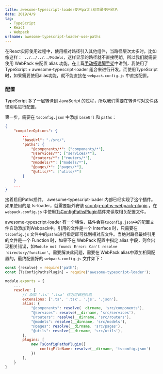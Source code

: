 ```yaml
---
title: awesome-typescript-loader使用paths给目录使用别名
date: 2019/4/9
tag:
  - TypeScript
  - React
  - Webpack
urlname: awesome-typescript-loader-use-paths
---
```


在React实际使用过程中，使用相对路径引入其他组件，当路径层次太多时。比如像这样：` ../../../../Models`，这样显示的路径就不直接明朗，所以我们就需要使用 WebPack 来配置 alias 功能。在上篇[手动搭建脚手架](../typescript_react_webpack_antd/)中讲到，我使用了 TypeScript  + awesome-typescript-loader 组合来进行开发。而使用TypeScript 时，如果需要使用alias功能，就不能直接在 `webpack.config.js` 中直接配置。

<!--more-->

### 配置

TypeScript 多了一层转译到 JavaScript 的过程，所以我们需要在转译时对文件路径别名进行配置，

第一步，需要在 `tsconfig.json` 中添加 `baseUrl` 和 `paths`：

```json
{
    "compilerOptions": {
        ...
        "baseUrl": "./src/",
        "paths": {
            "@components/*": ["components/*"],
            "@services/*": ["services/*"],
            "@routers/*": ["routers/*"],
            "@models/*": ["models/*"],
            "@pages/*": ["pages/*"],
            "@utils/*": ["utils/*"]
        }
    }
  	...
}
```

接着启用Paths插件， awesome-typescript-loader 内部已经实现了这个插件。如果使用的是 ts-loader，就需要额外安装 [sconfig-paths-webpack-plugin](<https://github.com/dividab/tsconfig-paths-webpack-plugin>) 。在 `webpack.config.js` 中使用[TsConfigPathsPlugin](https://link.juejin.im/?target=https%3A%2F%2Fgithub.com%2Fdividab%2Ftsconfig-paths-webpack-plugin)插件来读取相关配置文件。

awesome-typescript-loader 有一个特性，插件会将`tsconfig.json`中的配置文件自动添加到Webpack中。引用的文件是一个 Interface 时，只需要在`tsconfig.js` 文件中的`paths`进行指定即可找到相对应文件。当绝对路径最终引用的文件是一个 Function 时，如果不在 WebPack 配置中指定 alias 字段，则会出现相关错误，如`Module not found: Error: Can't resolve 'directory/function'`。需要解决此问题，需要在 WebPack alias中添加相同配置的。最终配置好的 `webpack.config.js` 文件如下：

```js
const {resolve} = require('path');
const {TsConfigPathsPlugin} = require('awesome-typescript-loader');

module.exports = {
	...
    resolve: {
        // 添加 '.ts' '.tsx' 作为可识别后缀
        extensions: ['.ts', '.tsx', '.js', '.json'],
        alias: {
            "@components": resolve(__dirname, 'src/components'),
            "@services": resolve(__dirname, 'src/services'),
            "@routers": resolve(__dirname, 'src/routers'),
            "@models": resolve(__dirname, 'src/models'),
            "@pages": resolve(__dirname, 'src/pages'),
            "@utils": resolve(__dirname, 'src/utils'),
        },
        plugins: [
            new TsConfigPathsPlugin({
                configFileName: resolve(__dirname, 'tsconfig.json')
            })
        ],
    }
}
```



